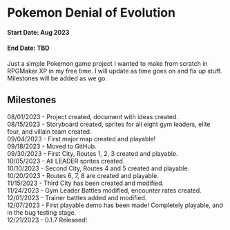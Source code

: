 # Pokemon Denial of Evolution
#### Start Date: Aug 2023
#### End Date: TBD

Just a simple Pokemon game project I wanted to make from scratch in RPGMaker XP in my free time. I will update as time goes on and fix up stuff. Milestones will be added as we go.

## Milestones
08/01/2023 - Project created, document with ideas created.  
08/15/2023 - Storyboard created, sprites for all eight gym leaders, elite four, and villain team created.  
09/04/2023 - First major map created and playable!  
09/18/2023 - Moved to GitHub.  
09/30/2023 - First City, Routes 1, 2, 3 created and playable.  
10/05/2023 - All LEADER sprites created.  
10/10/2023 - Second City, Routes 4 and 5 created and playable.  
10/20/2023 - Routes 6, 7, 8 are created and playable.  
11/15/2023 - Third City has been created and modified.  
11/24/2023 - Gym Leader Battles modified, encounter rates created.  
12/01/2023 - Trainer battles added and modified.  
12/07/2023 - First playable demo has been made! Completely playable, and in the bug testing stage.  
12/21/2023 - 0.1.7 Released!
